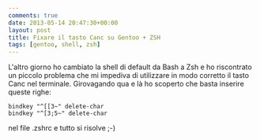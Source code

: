 ```yaml
---
comments: true
date: 2013-05-14 20:47:30+00:00
layout: post
title: Fixare il tasto Canc su Gentoo + ZSH
tags: [gentoo, shell, zsh]
---
```


L'altro giorno ho cambiato la shell di default da Bash a Zsh e ho riscontrato un piccolo problema che mi impediva di utilizzare in modo corretto il tasto Canc nel terminale.
Girovagando qua e là ho scoperto che basta inserire queste righe:


    bindkey "^[[3~" delete-char
    bindkey "^[3;5~" delete-char


nel file .zshrc e tutto si risolve ;-)
